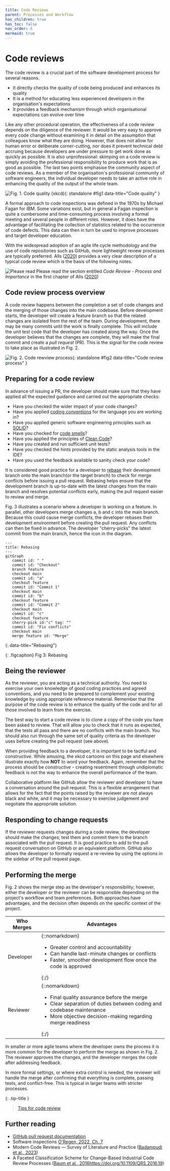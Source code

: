 ```yaml
---
title: Code Reviews
parent: Processes and Workflow
has_children: true
has_toc: false
nav_order: 6
mermaid: true
---
```


# Code reviews

The code review is a crucial part of the software development process for several reasons.

* It directly checks the quality of code being produced and enhances its quality
* It is a method for educating less experienced developers in the organisation's
  expectations
* It provides a feedback mechanism through which organisational expectations can evolve over
  time

Like any other procedural operation, the effectiveness of a code review depends on the
diligence of the reviewer. It would be very easy to approve every code change without
examining it in detail on the assumption that colleagues know what they are doing.
However, that does not allow for human error or deliberate corner-cutting, nor does it
prevent technical debt accruing because developers are under pressure to get work done as
quickly as possible. It is also unprofessional: skimping on a code review is simply
avoiding the professional responsibility to produce work that is as good as possible.
The last two points emphasise the community aspect of code
reviews. As a member of the organisation's professional community of software engineers,
the individual developer needs to take an active role in enhancing the quality of the
output of the whole team.

![Fig. 1. Code quality (<a href="https://xkcd.com/1833">xkcd</a>)](https://imgs.xkcd.com/comics/code_quality_3.png){: standalone #fig1 data-title="Code quality" }

A formal approach to code inspections was defined in the 1970s by Michael Fagan for
IBM. Some variations exist, but in general a Fagan inspection is quite a cumbersome
and time-consuming process involving a formal meeting and several people in different
roles. However, it does have the advantage of facilitating the collection of statistics
related to the occurrence of code defects. This data can then in turn be used to
improve processes and target developer education.

With the widespread adoption of an agile life cycle methodology and the use of code
repositories such as GitHub, more lightweight review processes are typically preferred.
Alls ([2020](https://napier.primo.exlibrisgroup.com/permalink/44NAP_INST/n96pef/alma9923706264502111))
provides a very clear description of a typical code review which is the basis of the following notes.

![Please read](../../images/material/outline_menu_book_black_48dp.png)
Please read the section entitled *Code Review - Process and Importance* in the first chapter of
Alls ([2020](https://napier.primo.exlibrisgroup.com/permalink/44NAP_INST/n96pef/alma9923706264502111))

## Code review process overview

A code review happens between the completion a set of code changes and the merging of
those changes into the main codebase. Before development starts, the developer will
create a feature branch so that the related changes are isolated from the rest of the team.
During development, there may be many commits until the work is finally complete. This
will include the unit test code that the developer has created along the way. Once the
developer believes that the changes are complete, they will make the final commit and
create a *pull request* (PR). This is the signal for the code review to take place as
illustrated in Fig. 2.

![Fig. 2. Code rewview process](images/code_review.png){: standalone #fig2 data-title="Code review process" }

## Preparing for a code review

In advance of issuing a PR, the developer should make sure that they have applied all the expected
guidance and carried out the appropriate checks:

* Have you checked the wider impact of your code changes?
* Have you applied [coding conventions](https://learn.microsoft.com/en-us/dotnet/csharp/fundamentals/coding-style/coding-conventions)
  for the language you are working in?
* Have you applied generic software engineering principles such as [SOLID](../unit1_code_quality/principles.md#solid)?
* Have you checked for [code smells](../unit1_code_quality/code_smells.md#code-smells)?
* Have you applied the principles of [Clean Code](../unit1_code_quality/readability.md#clean-code)?
* Have you created and run sufficient unit tests?
* Have you checked the hints provided by the static analysis tools in the IDE?
* Have you used the feedback available to sanity check your code?

It is considered good practice for a developer to 
[rebase](https://docs.github.com/en/get-started/using-git/about-git-rebase) 
their development branch onto the main 
branch(or the target branch) to check for merge conflicts before issuing a pull request. Rebasing 
helps ensure that the development branch is up-to-date with the latest changes from the main 
branch and resolves potential conflicts early, making the pull request easier to review and merge.

Fig. 3 illustrates a scenario where a developer is working on a feature. In parallel, other
developers merge changes a, b and c into the main branch. Because this could cause merge
conflicts, the developer rebases their development environment before creating the pull request.
Any conflicts can then be fixed in advance. The developer "cherry-picks" the latest commit
from the main branch, hence the icon in the diagram.

``` mermaid
---
title: Rebasing
---
gitGraph
   commit id: " "
   commit id: "Checkout"
   branch feature
   checkout main
   commit id: "a"
   checkout feature
   commit id: "Commit 1"
   checkout main
   commit id: "b"
   checkout feature
   commit id: "Commit 2"
   checkout main
   commit id: "c"
   checkout feature
   cherry-pick id:"c" tag: ""
   commit id: "Fix conflicts"
   checkout main
   merge feature id: "Merge"
```
{: data-title="Rebasing"}

{: .figcaption}
Fig 3: Rebasing


## Being the reviewer

As the reviewer, you are acting as a technical authority. You need to exercise your own knowledge of
good coding practices and agreed conventions, and you need to be prepared to complement your existing
knowledge by using appropriate reference material. Remember that the purpose of the code review is
to enhance the quality of the code and for all those involved to learn from the exercise.

The best way to start a code review is to clone a copy of the code you have been asked to review.
That will allow you to check that it runs as expected, that the tests all pass and there are no
conflicts with the main branch. You should also run through the same set of quality criteria as the
developer uses before creating the pull request (see above).

When providing feedback to a developer, it is important to be tactful and constructive. While amusing,
the xkcd cartoons on this page and elsewhere illustrate exactly how **NOT** to word your
feedback. Again, remember that the process should be *constructive* - creating resentment through
undiplomatic feedback is not the way to enhance the overall performance of the team.

Collaborative platform like GitHub allow the reviewer and developer to have a conversation around
the pull request. This is a flexible arrangement that allows for the fact that the points
raised by the reviewer are not always black and white, and it may be necessary to exercise 
judgement and negotiate the appropriate solution.

## Responding to change requests

If the reviewer requests changes during a code review, the developer should make the changes,
test them and commit them to the branch associated with the pull request. It is good practice
to add to the pull request conversation on GitHub or an equivalent platform. GitHub also allows
the developer to formally request a re-review by using the options in the sidebar of the pull
request page.

## Performing the merge

Fig. 2 shows the merge step as the developer's responsibility; however, either the developer or 
the reviewer can be responsible depending on the project's workflow and team preferences. Both 
approaches have advantages, and the decision often depends on the specific context of the project.

| Who Merges | Advantages                                                                                                                                                                                                               |
|------------|--------------------------------------------------------------------------------------------------------------------------------------------------------------------------------------------------------------------------|
| Developer  | {::nomarkdown}<ul><li>Greater control and accountability</li><li>Can handle last-minute changes or conflicts</li><li>Faster, smoother development flow once the code is approved</li></ul>{:/}                           |
| Reviewer	  | {::nomarkdown}<ul><li>Final quality assurance before the merge</li><li>Clear separation of duties between coding and codebase maintenance</li><li>More objective decision-making regarding merge readiness</li></ul>{:/} |

In smaller or more agile teams where the developer owns the process it is more common for the
developer to perform the merge as shown in Fig. 2. The reviewer approves the changes, and the 
developer merges the code after addressing feedback. 

In more formal settings, or where extra control is needed, the reviewer will handle the merge after 
confirming that everything is complete, passing tests, and conflict-free. This is typical in 
larger teams with stricter processes.

{: .tip-title }
> [<i class="fa-regular fa-lightbulb"></i> Tips for code review](code_reviews_tips)

## Further reading

* [GitHub pull request documentation](https://docs.github.com/pull-requests)
* Software inspections [O'Regen, 2022, Ch. 7](https://link-springer-com.napier.idm.oclc.org/chapter/10.1007/978-3-031-07816-3_7)
* Modern Code Reviews — Survey of Literature and Practice ([Badampudi et al., 2023](https://doi.org/10.1145/3585004))
* A Faceted Classification Scheme for Change-Based Industrial Code Review Processes ([Baum et al., 2016]()https://doi.org/10.1109/QRS.2016.19)

